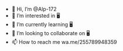 - 👋 Hi, I’m @Alp-172
- 👀 I’m interested in 🖥️
- 🌱 I’m currently learning 🖥️
- 💞️ I’m looking to collaborate on 🖥️
- 📫 How to reach me wa.me/255789948359

<!---
Alp-172/Alp-172 is a ✨ special ✨ repository because its `README.md` (this file) appears on your GitHub profile.
You can click the Preview link to take a look at your changes.
--->
